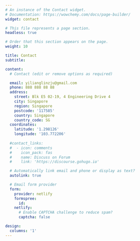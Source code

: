 ```yaml
---
# An instance of the Contact widget.
# Documentation: https://wowchemy.com/docs/page-builder/
widget: contact

# This file represents a page section.
headless: true

# Order that this section appears on the page.
weight: 10

title: Contact
subtitle:

content:
  # Contact (edit or remove options as required)

  email: yilianglinzju@gmail.com
  phone: 888 888 88 88
  address:
    street: Blk E5 02-19, 4 Engineering Drive 4
    city: Singapore
    region: Singapore
    postcode: '117585'
    country: Singapore
    country_code: SG
  coordinates:
    latitude: '1.298126'
    longitude: '103.772206'
    
  #contact_links:
  #  - icon: comments
  #    icon_pack: fas
  #    name: Discuss on Forum
  #    link: 'https://discourse.gohugo.io'

  # Automatically link email and phone or display as text?
  autolink: true

  # Email form provider
  form:
    provider: netlify
    formspree:
      id:
    netlify:
      # Enable CAPTCHA challenge to reduce spam?
      captcha: false

design:
  columns: '1'
---
```


